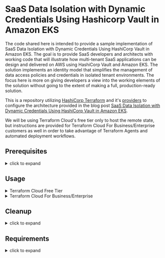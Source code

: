 # SaaS Data Isolation with Dynamic Credentials Using Hashicorp Vault in Amazon EKS

The code shared here is intended to provide a sample implementation of SaaS Data Isolation with Dynamic Credentials Using HashiCorp Vault in Amazon EKS. The goal is to provide SaaS developers and architects with working code that will illustrate how multi-tenant SaaS applications can be design and delivered on AWS using HashiCorp Vault and Amazon EKS. The solution implements an identity model that simplifies the management of data access policies and credentials in isolated tenant environments. The focus here is more on giving developers a view into the working elements of the solution without going to the extent of making a full, production-ready solution.  

This is a repository utilizing [HashiCorp Terraform](https://www.hashicorp.com/products/terraform) and it's [providers](https://registry.terraform.io/providers/) to configure the architecture provided in the blog post [SaaS Data Isolation with Dynamic Credentials Using HashiCorp Vault in Amazon EKS](https://aws.amazon.com/blogs/apn/saas-data-isolation-with-dynamic-credentials-using-hashicorp-vault-in-amazon-eks/).

We will be using Terraform Cloud's free tier only to host the remote state, but instructions are provided for Terraform Cloud For Business/Enterprise customers as well in order to take advantage of Terraform Agents and automated deployment workflows.

## Prerequisites
<details>
<summary>click to expand</summary>

### Terraform CLI + Terraform Cloud
1. Download & Install Terraform CLI
1. Sign up for [Terraform Cloud](https://app.terraform.io) (it's free!):
    - Select "Start From Scratch"
    - Create an Organization Name
    - Paste your org name in `variables.auto.tfvars` and save
    - Run these commands

2. Download & Install git CLI
3. An AWS account

</details>

## Usage

<details>
<summary>Terraform Cloud Free Tier</summary>

This method uses the CLI-driven Workflow to provision a Cloud9 instance in AWS from your local workstation, and the remaining components of the deployment from the Cloud9 instance.

1. Clone the git repository to your local computer and navigate to the repository directory:  

    ```bash
    git clone [url]  
    cd dynamic-saas-cluster-aws-vault/  
    ```

1. Authenticate With Terraform Cloud:
    - Run `terraform login`
    - Enter `yes` and create a new token from the GUI when prompted.  Save this token to a scratch file for later use.  DO NOT CHECK THIS TOKEN INTO SOURCE CONTROL.  
    - Update `variables.auto.tfvars` with the name of your Terraform Cloud Organization

1. Configure Terraform Cloud via these Terraform commands:  

    ```hcl  
    terraform init [press enter]
    terraform plan [press enter]
    terraform apply --auto-approve [press enter]
    ```

    We've now just created the required Terraform Cloud Workspaces to house our state files.

1. Navigate to the `deployment/cloud9` directory:
   - Edit `versions.tf` with your TFC Org Name and save
   - Ensure you have valid AWS credentials loaded in your Terminal where you will run Terraform for the next two steps.  

    **Note**:  Prior to running the commands in the next step, you will need to validate if the default AWSCloud9SSMAccessRole and AWSCloud9SSMInstanceProfile are in your AWS Account.  They will be if you've ever launched an SSM_Connect Cloud9 instance previously **via the GUI**.  If this is the case, set the `var.cloud9_default_role_exists` to true to prevent Terraform from attempting to create these.  You can set this value in the `variables.tf` file.  

    To check if the Instance Profile or Role already exist in your account, run the following commands

    ```bash  
    aws iam get-instance-profile --instance-profile AWSCloud9SSMInstanceProfile
    aws iam get-role --role-name AWSCloud9SSMAccessRole
    ```  

2. Run these Terraform commands in the cloud9 directory:  

    ```hcl  
    terraform init [press enter]
    terraform plan [press enter]
    terraform apply --auto-approve [press enter]
    ```

3. Once complete, Terraform will output the URL for Cloud9.  Paste this URL into your browser to access the newly-created Cloud9 instance.  **All the other cli based steps will be performed on the Cloud9 Instance**.  

4. Create EC2 Instance Role via the AWS Console

    - Follow [this deep link](https://console.aws.amazon.com/iam/home#/roles$new?step=review&commonUseCase=EC2%2BEC2&selectedUseCase=EC2&policies=arn:aws:iam::aws:policy%2FAdministratorAccess) to create an IAM role with Administrator access.
    - Confirm that AWS service and EC2 are selected, then click Next to view permissions.
    - Confirm that `AdministratorAccess` is checked, then click **Next: Tags** to assign tags.
    - Take the defaults, and click **Next: Review** to review.
    - Enter `dynamic-policy-ref-arch-admin` for the Name, and click **Create role**.

5. Remove managed credentials and attach EC2 Instance Role to Cloud9 Instance

    - Click the gear in the upper right-hand corner of the IDE which opens settings. Click the `AWS Settings` on the left and under `Credentials` slide the button to the left for `AWS managed temporary credentials`. The button should be greyed out when done, indicating it's off.
    - Click the round button with an alphabet in the upper right-hand corner of the IDE and click `Manage EC2 Instance`. This will take you to the EC2 portion of the AWS Console
    - Right-click the EC2 instance and in the fly-out menu, click `Security` -> `Modify IAM Role`
    - Choose the Role you created in the step above. It should be titled `dynamic-policy-ref-arch-admin` and click  `Save`.

6. In the Cloud9 IDE, clone the repo and resume provisioning with Terraform:
    - Click `Window` -> `New Terminal` and enter the following commands:
    - `cd dynamic-saas-cluster-aws-vault/deployment/infra [press enter]`

1. Authenticate/Configure Terraform Cloud:
    - Run `terraform login`
    - Enter `yes` and on the second prompt, etner the Terraform Cloud API token from above when prompted
    - Edit `deployment/infra/versions.tf` with your TFC Org Name and save
    - Edit `deployment/infra/remote_state.tf` with your TFC Org Name and save.  This will reference the state of the previous run to get variables needed for this run.  We can utilize the state of other workspaces as data input for the current workspace!

1. Run the following:

    ```hcl  
    terraform init [press enter]
    terraform plan [press enter]
    terraform apply --auto-approve [press enter]
    ```

    Note that this deployment will take roughly 20 minutes to complete.  Now would be a great time to grab a cup of coffee or tea.  

    We've now provisioned and configured the EKS cluster, a vault deployment with the Vault Helm Chart, copied the vault, vault-k8s, and awscli images to ECR, provisioned a DynamoDB Table, and created all associated networking/security resources! Let's continue with the rest of the deployment.

7. Install k8s dependencies:
    - Click `Window` -> `New Terminal` and enter the following commands:
    ```bash
    cd dynamic-saas-cluster-aws-vault/scripts/ [press enter]
    chmod +x install-k8s-tools.sh
    ./install-k8s-tools.sh
    ```  

    This will install kubectl on the Cloud9 instance and set the alias k for kubectl, if you would like a shorthand method of invoking kubectl.

8. Initialize Vault:
    - In the same window as Step 7, cd into the vault directory
    ```bash
    cd dynamic-saas-cluster-aws-vault/scripts/vault/ [press enter]
    chmod +x init-vault.sh
    ./init-vault.sh
    ```  

    This will initialize Vault.  Vault has been configured with Auto-Unseal utilizing AWS KMS.  This allows Vault to automatically unseal for operations.  We store the Recovery Keys and Root token in AWS Secrets Manager.  

9. Deploy Sample Silo Tenants:
    - Click `Window` -> `New Terminal` and enter the following commands:
    ```bash
    cd dynamic-saas-cluster-aws-vault/scripts/silo/ [press enter]
    chmod +x deploy-siloed-tenants.sh
    ./deploy-siloed-tenants.sh
    ```
    This [script](./scripts/silo/deploy-siloed-tenants.sh) creates the following, for each tenant (tenanta & tenantb):

    a. Vault role along with the tenant-scoped IAM session policy  
    b. Vault policy that allows access to tenant-scoped credentials  
    c. Vault credentials access endpoint  
    d. AppRole for the Vault Agent sidecar, bound to the tenant-specific Vault policy  
    e. AppRole credentials (role_id / secret_id) for the Vault Agent sidecar  
    f. Kubernetes namespace for the tenant  
    g. Kubernetes secret containing the Vault Agent's AppRole credentials  
    h. Kubernetes configmap containing the Vault Agent configuration  
    i. Application pods  

10. Test Silo Tenant Deployments:  
    a. In the Cloud9 test editor, open [test-cases/shell-into-tenant-container.sh](./scripts/test-cases/shell-into-tenant-container.sh)  
    b. Modify the value of environment variable APPLICATION_NS to "tenanta" or "tenantb"  
    c. Save the file, then run  

      ```bash  
      cd dynamic-saas-cluster-aws-vault/scripts/test-cases/  
      chmod +x shell-into-tenant-container.sh  
      ./shell-into-tenant-container.sh  
      ```  
    e. You would now be in a shell within the tenant-specific application (myapp) container  
    f. In the Cloud9 test editor, open [test-cases/test-dynamodb-access.sh](./scripts/test-cases/test-dynamodb-access.sh)  
    g. Modify the value of environment variable TENANT to "tenanta" or "tenantb", matching the APPLICATION_NS value set in step (b)  
    h. Select all the contents of `test-cases/test-dynamodb-access.sh`  
    i. Paste the contents into the shell that was started on the tenant-specific application container  
    j. Data items will be pulled from the DynamoDB table Products only where the ShardID matches the tenant ID set by the environment variable AWS_PROFILE. AWS CLI uses the AWS credentials file   to use the credentials for the tenant-specific profile.  
    k. Data items where the ShardID doesn't match the tenant ID will not be retrieved and the following error will be generated.  

    ```sh
    An error occurred (AccessDeniedException) when calling the GetItem operation: User: arn:aws:sts::ACCOUNT_ID:federated-user/vault-xxxxxxxxxx-yyyyyyyyyyyyyyy is not authorized to perform: dynamodb:GetItem on resource: arn:aws:dynamodb:AWS_REGION:ACCOUNT_ID:table/Products_xxxxxxxx because no session policy allows the dynamodb:GetItem action
    ```

11. Deploy Sample Pooled Tenants  
    - Click `Window` -> `New Terminal` and enter the following commands:  

    ```bash  
    cd dynamic-saas-cluster-aws-vault/scripts/pool  
    chmod +x deploy-pooled-tenants.sh  
    ./deploy-pooled-tenants.sh  
    ```

    This [script](./scripts/pool/deploy-pooled-tenants.sh) creates the following, for each tenant (tenantc & tenantd):  
    a. A Vault role with tenant-scoped IAM session policy  
    b. Vault policy that allows access to credentials for all sub-tenant (tenantc-* / tenantd-*)  
    c. A Vault credentials endpoint  
    d. AppRole for the Vault Agent bound to the tenant-specific Vault policy  
    e. AppRole credentials (role_id / secret_id) for the Vault Agent sidecar  
    f. Kubernetes namespace for the tenant  
    g. Kubernetes secret containing the Vault Agent's AppRole credentials  
    h. Kubernetes configmap containing the Vault Agent configuration  
    i. Application pods  


12. Deploy Sample Pooled Sub-Tenants
    - Run the following command in the "Pooled Tenants" shell window  

    ```bash  
    cd dynamic-saas-cluster-aws-vault/scripts/pool  
    chmod +x deploy-pool-sub-tenants.sh  
    ./deploy-pool-sub-tenants.sh  
    ```

    This [script](./scripts/pool/deploy-pool-sub-tenants.sh) completes the following, for each tenant (tenantc & tenantd):  

    a. For each sub-tenant, creates a Vault role along with the sub-tenant-scoped IAM session policy  
    b. For each sub-tenant, creates a Vault credentials endpoint  
    c. Updates tenant-specific Vault Agent configmap with a template to generate sub-tenant credentials in the mapped secrets volume  
    d. Restarts the Vault Agent process with a kill -SIGHUP, for the process to re-read the configmap  

13. Test Pooled Tenant Deployments  
    a. In the Cloud9 test editor, open [test-cases/shell-into-tenant-container.sh](./scripts/test-cases/shell-into-tenant-container.sh)  
    b. Modify the value of environment variable APPLICATION_NS to "tenantc" or "tenantd"  
    c. Save the file, then run  

    ```bash  
    cd dynamic-saas-cluster-aws-vault/scripts/test-cases/  
    chmod +x shell-into-tenant-container.sh  
    ./shell-into-tenant-container.sh  
    ```  
    d. You would now be in a shell within the sub-tenant-specific application (myapp) container  
    e. In the Cloud9 test editor, open [test-cases/test-dynamodb-access.sh](./scripts/test-cases/test-dynamodb-access.sh)  
    f. Modify the value of environment variable TENANT to "tenantc-1", "tenantc-2", "tenantd-1", or "tenantd-2", corresponding to the APPLICATION_NS value set in step (b)  
    g. Select all the contents of test-cases/test-dynamodb-access.sh  
    h. Paste the contents into the shell that was started on the sub-tenant-specific application container  
    i. Data items will be pulled from the DynamoDB table Products only where the ShardID matches the sub-tenant ID set by the environment variable AWS_PROFILE. AWS CLI uses the AWS credentials file to use the credentials for the sub-tenant-specific profile.  
    j. Data items where the ShardID doesn't match the tenant ID will not be retrieved and the following error will be generated.  

    ```
    An error occurred (AccessDeniedException) when calling the GetItem operation: User: arn:aws:sts::ACCOUNT_ID:federated-user/vault-xxxxxxxxxx-yyyyyyyyyyyyyyy is not authorized to perform: dynamodb:GetItem on resource: arn:aws:dynamodb:AWS_REGION:ACCOUNT_ID:table/Products_xxxxxxxx because no session policy allows the dynamodb:GetItem action
    ```  

</details>

<details>
<summary>Terraform Cloud For Business/Enterprise</summary>

This method uses the Terraform Agents + VCS-driven Workflow to automatically provision all of the infrastructure programmatically.

</details>

## Cleanup
<details>
<summary>click to expand</summary>


The deployed components can be cleaned up via the following procedure. We'll work in backwards order, destroying resources that were created most recently.  

### Cloud9 IDE

1. Run the cleanup script via a new terminal window  
    - Click `Window` -> `New Terminal` and enter the following commands:  
    ```bash  
    cd dynamic-saas-cluster-aws-vault/scripts/cleanup/ [press enter]  
    chmod +x cleanup.sh  
    ./cleanup.sh  
    ```  

2. Destroy the infrastructure and resources created by Terraform  
    - In the same terminal window, navigate to `dynamic-saas-cluster-aws-vault/deployment/infra/` and run these commands:  
    ```hcl  
    terraform init [press enter]  
    terraform plan [press enter]  
    terraform destroy --auto-approve [press enter]  
    ```  

   **NOTE:** EKS may not completely delete the ENI associated with the Node Group upon deletion.  This will cause terraform to hang while attempting to destroy the Security Group attached to the ENI.  If you see that terraform is alternating between deleting the following two resource addresses:  

   ```bash
   module.eks.aws_security_group.node[0]: Still destroying... [id=sg-034a27861feee7258, 1m20s elapsed]
   module.vpc.aws_subnet.private[0]: Still destroying... [id=subnet-037ae0981f4d7f14b, 1m30s elapsed]
   ```  

   Then run the following commands:  
   `aws ec2 describe-network-interfaces --filters Name=group-id,Values=<security-group-id> --region <region> --output json | jq -r '.NetworkInterfaces[] | .NetworkInterfaceId, .Description'`  

   If the Description states that the ENI is related to the EKS Cluster created by Terraform for this example, and the interface status is "Available", this indicates that EKS did not properly delete the network interface.  

   Delete the network interface via the GUI, or via the CLI with  

   `aws ec2 delete-network-interface --network-interface-id <network interface ID from above command> --region <region>`  

   If you do this while Terraform is still running, it should unblock the ability to remove the security group and complete the destruction of resources.  If not, you may have to run `terraform destroy` again to clean up the VPC.  

### Local Workstation  
1. On your local workstation, destroy the Cloud9 environment created by Terraform Cloud:  
    `cd dynamic-saas-cluster-aws-vault/deployment/cloud9 [press enter]`  

    ```hcl  
    terraform init [press enter]  
    terraform plan [press enter]  
    terraform destroy --auto-approve [press enter]  
    ```

1. Destroy the Terraform Cloud created by Terraform CLI:  
    `cd ../../ [press enter]`  (you should now be in the dynamic-saas-cluster-aws-vault/ directory)

    ```hcl  
    terraform init [press enter]  
    terraform plan [press enter]  
    terraform destroy --auto-approve [press enter]  
    ```
</details>


## Requirements
<details>
<summary>click to expand</summary>


<!-- BEGINNING OF PRE-COMMIT-TERRAFORM DOCS HOOK -->
## Requirements

| Name | Version |
|------|---------|
| <a name="requirement_terraform"></a> [terraform](#requirement\_terraform) | >=1.2.0 |
| <a name="requirement_tfe"></a> [tfe](#requirement\_tfe) | ~>0.42.0 |

## Providers

| Name | Version |
|------|---------|
| <a name="provider_tfe"></a> [tfe](#provider\_tfe) | 0.42.0 |

## Modules

No modules.

## Resources

| Name | Type |
|------|------|
| [tfe_agent_pool.enterprise-agent-pool](https://registry.terraform.io/providers/hashicorp/tfe/latest/docs/resources/agent_pool) | resource |
| [tfe_agent_token.enterprise-agent-pool-token](https://registry.terraform.io/providers/hashicorp/tfe/latest/docs/resources/agent_token) | resource |
| [tfe_project.main](https://registry.terraform.io/providers/hashicorp/tfe/latest/docs/resources/project) | resource |
| [tfe_workspace.enterprise-cloud9](https://registry.terraform.io/providers/hashicorp/tfe/latest/docs/resources/workspace) | resource |
| [tfe_workspace.enterprise-infra](https://registry.terraform.io/providers/hashicorp/tfe/latest/docs/resources/workspace) | resource |
| [tfe_workspace.free-cloud9](https://registry.terraform.io/providers/hashicorp/tfe/latest/docs/resources/workspace) | resource |
| [tfe_workspace.free-infra](https://registry.terraform.io/providers/hashicorp/tfe/latest/docs/resources/workspace) | resource |
| [tfe_organization.org](https://registry.terraform.io/providers/hashicorp/tfe/latest/docs/data-sources/organization) | data source |

## Inputs

| Name | Description | Type | Default | Required |
|------|-------------|------|---------|:--------:|
| <a name="input_tfc_tier"></a> [tfc\_tier](#input\_tfc\_tier) | n/a | `string` | `"free"` | no |
| <a name="input_tfe"></a> [tfe](#input\_tfe) | n/a | <pre>object({<br>    org        = string<br>    project    = string<br>    workspaces = map(string)<br>  })</pre> | <pre>{<br>  "org": "<org_name>",<br>  "project": "dynamic-saas-cluster-aws-vault",<br>  "workspaces": {<br>    "cloud9": "dynamic-saas-cluster-aws-cloud9",<br>    "infra": "dynamic-saas-cluster-aws-infra"<br>  }<br>}</pre> | no |

## Outputs

No outputs.
<!-- END OF PRE-COMMIT-TERRAFORM DOCS HOOK -->
</details>
